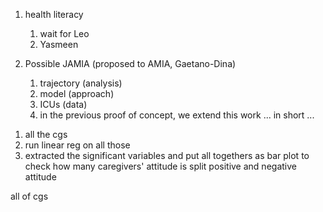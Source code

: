1. health literacy 
	1. wait for Leo
	2. Yasmeen


2. Possible JAMIA (proposed to AMIA, Gaetano-Dina)
	1. trajectory (analysis)
	2. model (approach)
	3. ICUs (data)
	4. in the previous proof of concept, we extend this work ... in short ... 


1) all the cgs 
2) run linear reg on all those 
3) extracted the significant variables and put all togethers as bar plot to check how many caregivers' attitude is 
split positive and negative attitude 

all of cgs